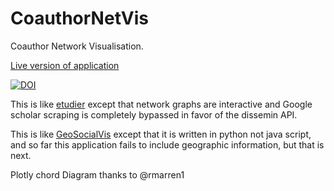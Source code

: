 # CoauthorNetVis
Coauthor Network Visualisation.

[Live version of application](https://calm-dusk-34444.herokuapp.com/)

[![DOI](https://zenodo.org/badge/340018407.svg)](https://zenodo.org/badge/latestdoi/340018407)

This is like [etudier](https://github.com/edsu/etudier) except that network graphs are interactive and Google scholar scraping is completely bypassed in favor of the dissemin API.

This is like [GeoSocialVis](https://github.com/dsaffo/GeoSocialVis) except that it is written in python not java script, and so far this application fails to include geographic information, but that is next.

Plotly chord Diagram thanks to @rmarren1


